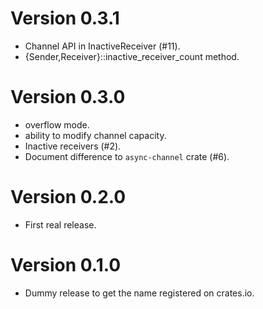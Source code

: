 # Version 0.3.1

- Channel API in InactiveReceiver (#11).
- {Sender,Receiver}::inactive_receiver_count method.

# Version 0.3.0

- overflow mode.
- ability to modify channel capacity.
- Inactive receivers (#2).
- Document difference to `async-channel` crate (#6).

# Version 0.2.0

- First real release.

# Version 0.1.0

- Dummy release to get the name registered on crates.io.
